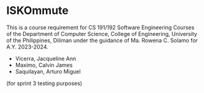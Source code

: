 # ISKOmmute
This is a course requirement for CS 191/192 Software Engineering Courses of the Department of Computer Science, College of Engineering, University of the Philippines, Diliman under the guidance of Ma. Rowena C. Solamo for A.Y. 2023-2024.  

* Vicerra, Jacqueline Ann
* Maximo, Calvin James
* Saquilayan, Arturo Miguel 

(for sprint 3 testing purposes)
